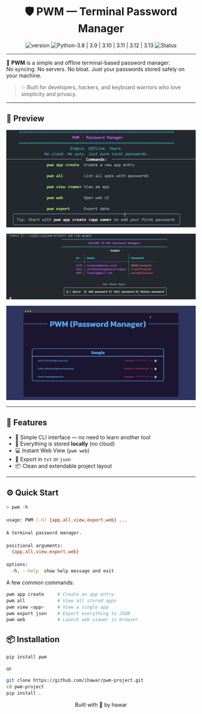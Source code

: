 <div align="center">

# 🛡️ PWM — Terminal Password Manager

![version](https://img.shields.io/badge/version-1.0.0-informational.svg?style=for-the-badge&labelColor=black&color=purple)
![Python-3.8 | 3.9 | 3.10 | 3.11 | 3.12 | 3.13](https://img.shields.io/badge/Python-3.8%20|%203.9%20|%203.10%20|%203.11%20|%203.12-informational.svg?style=for-the-badge&labelColor=black&color=purple)
![Status](https://img.shields.io/badge/Status-Up_to_use-informational.svg?style=for-the-badge&labelColor=black&color=purple)

</div>

---

🎯 **PWM** is a simple and offline terminal-based password manager.  
No syncing. No servers. No bloat. Just your passwords stored safely on your machine.

> ✨ Built for developers, hackers, and keyboard warriors who love simplicity and privacy.

---

## 📸 Preview

<!-- Put your screenshot here -->

![intro screen](./assets/intro_screen.png)

<!-- Put your gif here -->

![view app](./assets/view_app.png)

![web preview](./assets/web_preview.png)

---

## 🚀 Features

- 🧠 Simple CLI interface — no need to learn another tool
- 🔐 Everything is stored **locally** (no cloud)
- 💻 Instant Web View (`pwm web`)
- 📁 Export in `txt` or `json`
- 📦 Clean and extendable project layout

---

## ⚙️ Quick Start

```bash
> pwm -h

usage: PWM [-h] {app,all,view,export,web} ...

A terminal password manager.

positional arguments:
  {app,all,view,export,web}

options:
  -h, --help  show help message and exit
```

A few common commands:

```bash
pwm app create     # Create an app entry
pwm all            # View all stored apps
pwm view <app>     # View a single app
pwm export json    # Export everything to JSON
pwm web            # Launch web viewer in browser
```

## 📦 Installation

```bash
pip install pwm
```

or

```bash
git clone https://github.com/ihawar/pwm-project.git
cd pwm-project
pip install .
```

<div align="center">

Built with 💜 by hawar

</div>
